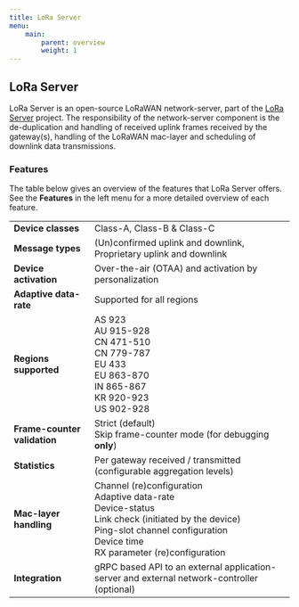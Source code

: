 ```yaml
---
title: LoRa Server
menu:
    main:
        parent: overview
        weight: 1
---
```


## LoRa Server

LoRa Server is an open-source LoRaWAN network-server, part of the
[LoRa Server](https://docs.loraserver.io/) project. 
The responsibility of the network-server component is the de-duplication
and handling of received uplink frames received by the gateway(s), handling
of the LoRaWAN mac-layer and scheduling of downlink data transmissions.

### Features

The table below gives an overview of the features that LoRa Server offers.
See the **Features** in the left menu for a more detailed overview of each
feature.

|     |     |
| --- | --- |
| **Device classes** | Class-A, Class-B & Class-C |
| **Message types** | (Un)confirmed uplink and downlink, Proprietary uplink and downlink |
| **Device activation** | Over-the-air (OTAA) and activation by personalization              |
| **Adaptive data-rate** | Supported for all regions |
| **Regions supported** | AS 923<br />AU 915-928<br />CN 471-510<br />CN 779-787<br />EU 433<br />EU 863-870<br />IN 865-867<br />KR 920-923<br />US 902-928 |
| **Frame-counter validation** | Strict (default)<br />Skip frame-counter mode (for debugging **only**) |
| **Statistics** | Per gateway received / transmitted (configurable aggregation levels) |
| **Mac-layer handling** | Channel (re)configuration<br />Adaptive data-rate<br />Device-status<br />Link check (initiated by the device)<br />Ping-slot channel configuration<br />Device time<br />RX parameter (re)configuration |
| **Integration** | gRPC based API to an external application-server and external network-controller (optional) |
